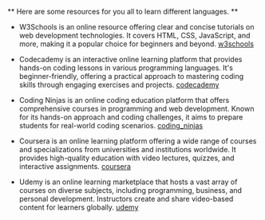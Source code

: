 ** Here are some resources for you all to learn different languages. **


- W3Schools is an online resource offering clear and concise tutorials on web development technologies. It covers HTML, CSS, JavaScript, and more, making it a popular choice for beginners and beyond.
[w3schools](https://www.w3schools.com/)

- Codecademy is an interactive online learning platform that provides hands-on coding lessons in various programming languages. It's beginner-friendly, offering a practical approach to mastering coding skills through engaging exercises and projects.
[codecademy](https://www.codecademy.com/)

- Coding Ninjas is an online coding education platform that offers comprehensive courses in programming and web development. Known for its hands-on approach and coding challenges, it aims to prepare students for real-world coding scenarios.
[coding_ninjas](https://www.codingninjas.com/)

- Coursera is an online learning platform offering a wide range of courses and specializations from universities and institutions worldwide. It provides high-quality education with video lectures, quizzes, and interactive assignments.
[coursera](https://www.coursera.org/)

- Udemy is an online learning marketplace that hosts a vast array of courses on diverse subjects, including programming, business, and personal development. Instructors create and share video-based content for learners globally.
[udemy](https://www.udemy.com/courses/free/)
